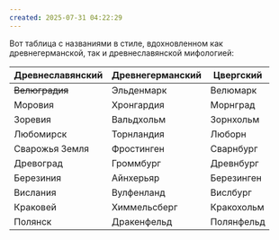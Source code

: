 ```yaml
---
created: 2025-07-31 04:22:29
---
```

Вот таблица с названиями в стиле, вдохновленном как древнегерманской, так и древнеславянской мифологией:

| Древнеславянский | Древнегерманский | Цвергский  |
| ---------------- | ---------------- | ---------- |
| ~~Велюградия~~   | Эльденмарк       | Велюмарк   |
| Моровия          | Хронгардия       | Морнград   |
| Зоревия          | Вальдхольм       | Зорнхольм  |
| Любомирск        | Торнландия       | Люборн     |
| Сварожья Земля   | Фростинген       | Сварнбург  |
| Древоград        | Громмбург        | Древнбург  |
| Березиния        | Айнхерьяр        | Березинген |
| Вислания         | Вулфенланд       | Вислбург   |
| Краковей         | Химмельсберг     | Кракохольм |
| Полянск          | Дракенфельд      | Полянфельд |
